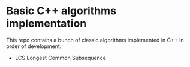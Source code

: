 # Basic C++ algorithms implementation

This repo contains a bunch of classic algorithms implemented in C++
In order of development:
* LCS Longest Common Subsequence

